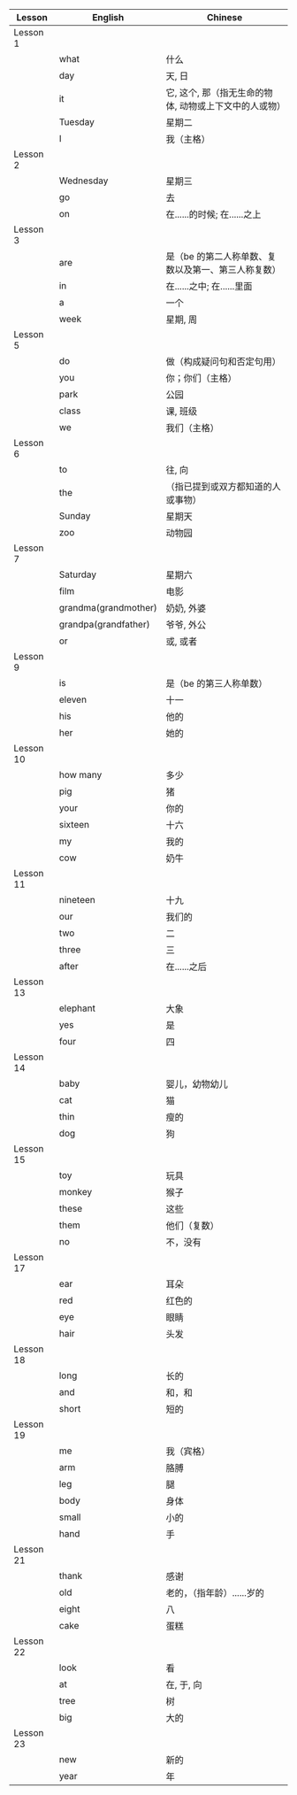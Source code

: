 | Lesson    | English              | Chinese                                                |
|---------  |----------------      |----------------------------------------------          |
| Lesson 1  |                      |                                                        |
|           | what                 | 什么                                                   |
|           | day                  | 天, 日                                                 |
|           | it                   | 它, 这个, 那（指无生命的物体, 动物或上下文中的人或物） |
|           | Tuesday              | 星期二                                                 |
|           | I                    | 我（主格）                                             |
| Lesson 2  |                      |                                                        |
|           | Wednesday            | 星期三                                                 |
|           | go                   | 去                                                     |
|           | on                   | 在......的时候; 在......之上                           |
| Lesson 3  |                      |                                                        |
|           | are                  | 是（be 的第二人称单数、复数以及第一、第三人称复数）    |
|           | in                   | 在......之中; 在......里面                             |
|           | a                    | 一个                                                   |
|           | week                 | 星期, 周                                               |
| Lesson 5  |                      |                                                        |
|           | do                   | 做（构成疑问句和否定句用）                             |
|           | you                  | 你；你们（主格）                                       |
|           | park                 | 公园                                                   |
|           | class                | 课, 班级                                               |
|           | we                   | 我们（主格）                                           |
| Lesson 6  |                      |                                                        |
|           | to                   | 往, 向                                                 |
|           | the                  | （指已提到或双方都知道的人或事物）                     |
|           | Sunday               | 星期天                                                 |
|           | zoo                  | 动物园                                                 |
| Lesson 7  |                      |                                                        |
|           | Saturday             | 星期六                                                 |
|           | film                 | 电影                                                   |
|           | grandma(grandmother) | 奶奶, 外婆                                             |
|           | grandpa(grandfather) | 爷爷, 外公                                             |
|           | or                   | 或, 或者                                               |
| Lesson 9  |                      |                                                        |
|           | is                   | 是（be 的第三人称单数）                                |
|           | eleven               | 十一                                                   |
|           | his                  | 他的                                                   |
|           | her                  | 她的                                                   |
| Lesson 10 |                      |                                                        |
|           | how many             | 多少                                                   |
|           | pig                  | 猪                                                     |
|           | your                 | 你的                                                   |
|           | sixteen              | 十六                                                   |
|           | my                   | 我的                                                   |
|           | cow                  | 奶牛                                                   |
| Lesson 11 |                      |                                                        |
|           | nineteen             | 十九                                                   |
|           | our                  | 我们的                                                 |
|           | two                  | 二                                                     |
|           | three                | 三                                                     |
|           | after                | 在......之后                                           |
| Lesson 13 |                      |                                                        |
|           | elephant             | 大象                                                   |
|           | yes                  | 是                                                     |
|           | four                 | 四                                                     |
| Lesson 14 |                      |                                                        |
|           | baby                 | 婴儿，幼物幼儿                                         |
|           | cat                  | 猫                                                     |
|           | thin                 | 瘦的                                                   |
|           | dog                  | 狗                                                     |
| Lesson 15 |                      |                                                        |
|           | toy                  | 玩具                                                   |
|           | monkey               | 猴子                                                   |
|           | these                | 这些                                                   |
|           | them                 | 他们（复数）                                           |
|           | no                   | 不，没有                                               |
| Lesson 17 |                      |                                                        |
|           | ear                  | 耳朵                                                   |
|           | red                  | 红色的                                                 |
|           | eye                  | 眼睛                                                   |
|           | hair                 | 头发                                                   |
| Lesson 18 |                      |                                                        |
|           | long                 | 长的                                                   |
|           | and                  | 和，和                                                 |
|           | short                | 短的                                                   |
| Lesson 19 |                      |                                                        |
|           | me                   | 我（宾格）                                             |
|           | arm                  | 胳膊                                                   |
|           | leg                  | 腿                                                     |
|           | body                 | 身体                                                   |
|           | small                | 小的                                                   |
|           | hand                 | 手                                                     |
| Lesson 21 |                      |                                                        |
|           | thank                | 感谢                                                   |
|           | old                  | 老的，（指年龄）......岁的                             |
|           | eight                | 八                                                     |
|           | cake                 | 蛋糕                                                   |
| Lesson 22 |                      |                                                        |
|           | look                 | 看                                                     |
|           | at                   | 在, 于, 向                                             |
|           | tree                 | 树                                                     |
|           | big                  | 大的                                                   |
| Lesson 23 |                      |                                                        |
|           | new                  | 新的                                                   |
|           | year                 | 年                                                     |
